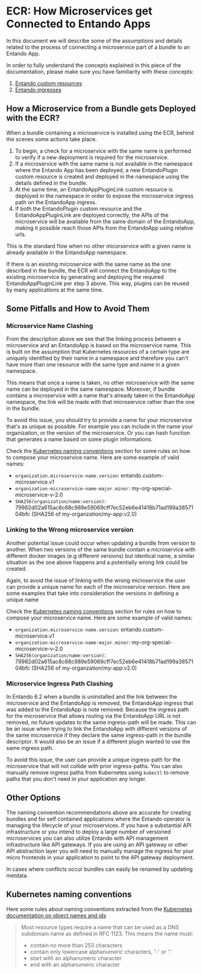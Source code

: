 # ECR: How Microservices get Connected to Entando Apps

In this document we will describe some of the assumptions and details related to the process of connecting a microservice part of a bundle to an Entando App.

In order to fully understand the concepts explained in this piece of the documentation, please make sure you have familiarity with these concepts:

1. [Entando custom resources](../../docs/concepts/custom-resources.md)
2. [Entando ingresses](../../docs/concepts/Readme.md#entando-ingresses)

## How a Microservice from a Bundle gets Deployed with the ECR?

When a bundle containing a microservice is installed using the ECR, behind the scenes some actions take place.

1. To begin, a check for a microservice with the same name is performed to verify if a new deployment is required for the microservice.
2. If a microservice with the same name is not available in the namespace where the Entando App has been deployed, a new EntandoPlugin custom resource is created and deployed in the namespace using the details defined in the bundle.
3. At the same time, an EntandoAppPluginLink custom resource is deployed in the namespace in order to expose the microservice ingress path on the EntandoApp ingress.
4. If both the EntandoPlugin custom resource and the EntandoAppPluginLink are deployed correctly, the APIs of the microservice will be available from the same domain of the EntandoApp, making it possible reach those APIs from the EntandoApp using relative urls.

This is the standard flow when no other micorservice with a given name is already available in the EntandoApp namespace.

If there is an existing microservice with the same name as the one described in the bundle, the ECR will connect the EntandoApp to
the existing microservice by generating and deploying the required EntandoAppPluginLink per step 3 above.
This way, plugins can be reused by many applications at the same time.

## Some Pitfalls and How to Avoid Them

### Microservice Name Clashing

From the description above we see that the linking process between a microservice and an EntandoApp is based on the microservice name. This is built on the assumption that Kubernetes resources of a certain type are uniquely identified by their name in a namespace and therefore you can't have more than one resource with the same type and name in a given namespace.

This means that once a name is taken, no other microservice with the same name can be deployed in the same namespace. Moreover, if bundle contains a microservice with a name that's already taken in the EntandoApp namespace, the link will be made with that microservice rather than the one in the bundle.

To avoid this issue, you should try to provide a name for your microservice that's as unique as possible. For example you can include in the name your organization, or the version of the microservice. Or you can hash function that generates a name based on some plugin informations.

Check the [Kubernetes naming conventions](#kubernetes-naming-conventions) section for some rules on how to compose your microservice name. Here are some example of valid names:

- `organization.microservice-name.version`: entando.custom-microservice.v1
- `organization-microservice-name-major.minor`: my-org-special-microservice-v-2.0
- `SHA256(organization/name:version)`: 79982d02a615ac8c68c989e59069cff7ec52eb6e41418b71ad199a3857104bfc (SHA256 of my-organzation/my-app:v2.0)

### Linking to the Wrong microservice version

Another potential issue could occur when updating a bundle from version to another. When two versions of the same bundle contain a microservice with different docker images (e.g different versions) but identical name, a similar situation as the one above happens and a potentially wrong link could be created.

Again, to avoid the issue of linking with the wrong microservice the user can provide a unique name for each of the microservice version.
Here are some examples that take into consideration the versions in defining a unique name

Check the [Kubernetes naming conventions](#kubernetes-naming-conventions) section for  rules on how to compose your microservice name. Here are some example of valid names:

- `organization.microservice-name.version`: entando.custom-microservice.v1
- `organization-microservice-name-major.minor`: my-org-special-microservice-v-2.0
- `SHA256(organization/name:version)`: 79982d02a615ac8c68c989e59069cff7ec52eb6e41418b71ad199a3857104bfc (SHA256 of my-organzation/my-app:v2.0)

### Microservice Ingress Path Clashing

In Entando 6.2 when a bundle is uninstalled and the link between the microservice and the EntandoApp is removed, the EntandoApp ingress that was added to the EntandoApp is note removed. Because the ingress path for the microservice that allows routing via the EntandoApp URL is not removed, no future updates to the same ingress-path will be made. This can be an issue when trying to link the EntandoApp with different versions of the same microservice if they declare the same ingress-path in the bundle descriptor. It would also be an issue if a different plugin wanted to use the same ingress path.

To avoid this issue, the user can provide a unique ingress-path for the microservice that will not collide with prior ingress-paths. You can also manually remove ingress paths from Kubernetes using `kubectl` to remove  paths that you don't need in your application any longer.

## Other Options

The naming convention recommendations above are accurate for creating bundles and for self contained applications where the Entando operator is managing the lifecycle of your microservices. If you have a substantial API infrastructure or you intend to deploy a large number of versioned microservices you can also utilize Entando with API management infrastructure like API gateways. If you are using an API gateway or other API abstraction layer you will need to manually manage the ingress for your micro frontends in your application to point to the API gateway deployment.

In cases where conflicts occur bundles can easily be renamed by updating metdata.

## Kubernetes naming conventions

Here some rules about naming conventions extracted from the [Kubernetes documentation on object names and ids](https://kubernetes.io/docs/concepts/overview/working-with-objects/names/)

> Most resource types require a name that can be used as a DNS subdomain name as defined in RFC 1123. This means the name must:
> - contain no more than 253 characters
> - contain only lowercase alphanumeric characters, '-' or '.'
> - start with an alphanumeric character
> - end with an alphanumeric character
